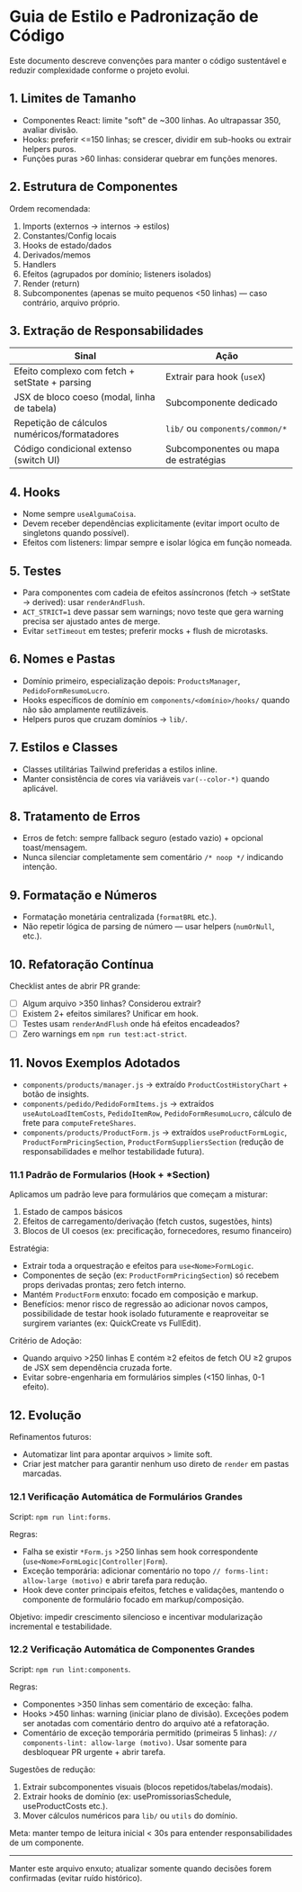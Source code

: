 # Guia de Estilo e Padronização de Código

Este documento descreve convenções para manter o código sustentável e reduzir complexidade conforme o projeto evolui.

## 1. Limites de Tamanho

- Componentes React: limite "soft" de ~300 linhas. Ao ultrapassar 350, avaliar divisão.
- Hooks: preferir <=150 linhas; se crescer, dividir em sub-hooks ou extrair helpers puros.
- Funções puras >60 linhas: considerar quebrar em funções menores.

## 2. Estrutura de Componentes

Ordem recomendada:

1. Imports (externos → internos → estilos)
2. Constantes/Config locais
3. Hooks de estado/dados
4. Derivados/memos
5. Handlers
6. Efeitos (agrupados por domínio; listeners isolados)
7. Render (return)
8. Subcomponentes (apenas se muito pequenos <50 linhas) — caso contrário, arquivo próprio.

## 3. Extração de Responsabilidades

| Sinal                                          | Ação                                  |
| ---------------------------------------------- | ------------------------------------- |
| Efeito complexo com fetch + setState + parsing | Extrair para hook (`useX`)            |
| JSX de bloco coeso (modal, linha de tabela)    | Subcomponente dedicado                |
| Repetição de cálculos numéricos/formatadores   | `lib/` ou `components/common/*`       |
| Código condicional extenso (switch UI)         | Subcomponentes ou mapa de estratégias |

## 4. Hooks

- Nome sempre `useAlgumaCoisa`.
- Devem receber dependências explicitamente (evitar import oculto de singletons quando possível).
- Efeitos com listeners: limpar sempre e isolar lógica em função nomeada.

## 5. Testes

- Para componentes com cadeia de efeitos assíncronos (fetch -> setState -> derived): usar `renderAndFlush`.
- `ACT_STRICT=1` deve passar sem warnings; novo teste que gera warning precisa ser ajustado antes de merge.
- Evitar `setTimeout` em testes; preferir mocks + flush de microtasks.

## 6. Nomes e Pastas

- Domínio primeiro, especialização depois: `ProductsManager`, `PedidoFormResumoLucro`.
- Hooks específicos de domínio em `components/<domínio>/hooks/` quando não são amplamente reutilizáveis.
- Helpers puros que cruzam domínios → `lib/`.

## 7. Estilos e Classes

- Classes utilitárias Tailwind preferidas a estilos inline.
- Manter consistência de cores via variáveis `var(--color-*)` quando aplicável.

## 8. Tratamento de Erros

- Erros de fetch: sempre fallback seguro (estado vazio) + opcional toast/mensagem.
- Nunca silenciar completamente sem comentário `/* noop */` indicando intenção.

## 9. Formatação e Números

- Formatação monetária centralizada (`formatBRL` etc.).
- Não repetir lógica de parsing de número — usar helpers (`numOrNull`, etc.).

## 10. Refatoração Contínua

Checklist antes de abrir PR grande:

- [ ] Algum arquivo >350 linhas? Considerou extrair?
- [ ] Existem 2+ efeitos similares? Unificar em hook.
- [ ] Testes usam `renderAndFlush` onde há efeitos encadeados?
- [ ] Zero warnings em `npm run test:act-strict`.

## 11. Novos Exemplos Adotados

- `components/products/manager.js` → extraído `ProductCostHistoryChart` + botão de insights.
- `components/pedido/PedidoFormItems.js` → extraídos `useAutoLoadItemCosts`, `PedidoItemRow`, `PedidoFormResumoLucro`, cálculo de frete para `computeFreteShares`.
- `components/products/ProductForm.js` → extraídos `useProductFormLogic`, `ProductFormPricingSection`, `ProductFormSuppliersSection` (redução de responsabilidades e melhor testabilidade futura).

### 11.1 Padrão de Formularios (Hook + \*Section)

Aplicamos um padrão leve para formulários que começam a misturar:

1. Estado de campos básicos
2. Efeitos de carregamento/derivação (fetch custos, sugestões, hints)
3. Blocos de UI coesos (ex: precificação, fornecedores, resumo financeiro)

Estratégia:

- Extrair toda a orquestração e efeitos para `use<Nome>FormLogic`.
- Componentes de seção (ex: `ProductFormPricingSection`) só recebem props derivadas prontas; zero fetch interno.
- Mantém `ProductForm` enxuto: focado em composição e markup.
- Benefícios: menor risco de regressão ao adicionar novos campos, possibilidade de testar hook isolado futuramente e reaproveitar se surgirem variantes (ex: QuickCreate vs FullEdit).

Critério de Adoção:

- Quando arquivo >250 linhas E contém ≥2 efeitos de fetch OU ≥2 grupos de JSX sem dependência cruzada forte.
- Evitar sobre-engenharia em formulários simples (<150 linhas, 0-1 efeito).

## 12. Evolução

Refinamentos futuros:

- Automatizar lint para apontar arquivos > limite soft.
- Criar jest matcher para garantir nenhum uso direto de `render` em pastas marcadas.

### 12.1 Verificação Automática de Formulários Grandes

Script: `npm run lint:forms`.

Regras:

- Falha se existir `*Form.js` >250 linhas sem hook correspondente (`use<Nome>FormLogic|Controller|Form`).
- Exceção temporária: adicionar comentário no topo `// forms-lint: allow-large (motivo)` e abrir tarefa para redução.
- Hook deve conter principais efeitos, fetches e validações, mantendo o componente de formulário focado em markup/composição.

Objetivo: impedir crescimento silencioso e incentivar modularização incremental e testabilidade.

### 12.2 Verificação Automática de Componentes Grandes

Script: `npm run lint:components`.

Regras:

- Componentes >350 linhas sem comentário de exceção: falha.
- Hooks >450 linhas: warning (iniciar plano de divisão). Exceções podem ser anotadas com comentário dentro do arquivo até a refatoração.
- Comentário de exceção temporária permitido (primeiras 5 linhas): `// components-lint: allow-large (motivo)`. Usar somente para desbloquear PR urgente + abrir tarefa.

Sugestões de redução:

1. Extrair subcomponentes visuais (blocos repetidos/tabelas/modais).
2. Extrair hooks de domínio (ex: usePromissoriasSchedule, useProductCosts etc.).
3. Mover cálculos numéricos para `lib/` ou `utils` do domínio.

Meta: manter tempo de leitura inicial < 30s para entender responsabilidades de um componente.

---

Manter este arquivo enxuto; atualizar somente quando decisões forem confirmadas (evitar ruído histórico).
